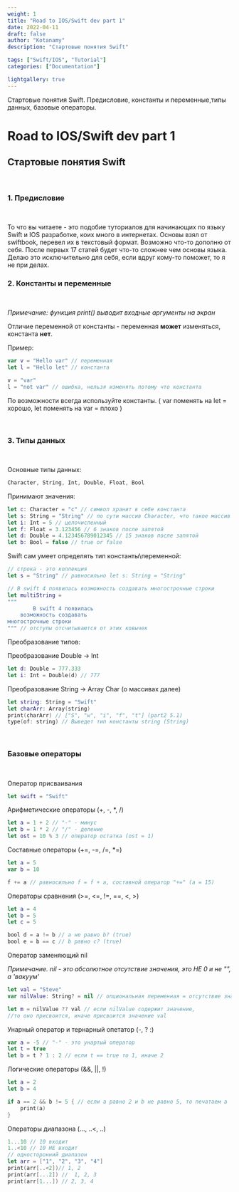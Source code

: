 ```yaml
---
weight: 1
title: "Road to IOS/Swift dev part 1"
date: 2022-04-11
draft: false
author: "Kotanamy"
description: "Стартовые понятия Swift"

tags: ["Swift/IOS", "Tutorial"]
categories: ["Documentation"]

lightgallery: true
---
```


Стартовые понятия Swift. Предисловие, константы и переменные,типы данных, базовые операторы.

<!--more-->

# Road to IOS/Swift dev part 1
## **Стартовые понятия Swift**

<br>

### 1. Предисловие

<br>

То что вы читаете - это подобие туториалов для начинающих по языку Swift и IOS разработке, коих много в интернетах. Основы взял от swiftbook, перевел их в текстовый формат. Возможно что-то дополню от себя. После первых 17 статей будет что-то сложнее чем основы языка. Делаю это исключительно для себя, если вдруг кому-то поможет, то я не при делах.
<br>

### 2. Константы и переменные

<br>

*Примечание: функция print() выводит входные аргументы на экран*

Отличие переменной от константы - переменная **может** изменяться, константа **нет**.

Пример:

```Swift
var v = "Hello var" // переменная
let l = "Hello let" // константа

v = "var"
l = "not var" // ошибка, нельзя изменять потому что константа
```

По возможности всегда используйте константы. ( var поменять на let = хорошо, let поменять на var = плохо )

<br>

### 3. Типы данных

<br>

Основные типы данных:

```Swift
Character, String, Int, Double, Float, Bool
```

Принимают значения:

```Swift
let c: Character = "c" // символ хранит в себе константа
let s: String = "String" // по сути массив Character, что такое массив to be continue...
let i: Int = 5 // целочисленный
let f: Float = 3.123456 // 6 знаков после запятой
let d: Double = 4.123456789012345 // 15 знаков после запятой
let b: Bool = false // true or false
```

Swift сам умеет определять тип константы\переменной:

```Swift
// строка - это коллекция
let s = "String" // равносильно let s: String = "String"

// В swift 4 появилась возможность создавать многострочные строки
let multiString = 
"""
        В swift 4 появилась 
    возможность создавать 
многострочные строки 
""" // отступы отсчитываются от этих ковычек
```

Преобразование типов:

Преобразование Double -> Int

```Swift
let d: Double = 777.333
let i: Int = Double(d) // 777
```

Преобразование String -> Array Char (о массивах далее)

```Swift
let string: String = "Swift"
let charArr: Array(string)
print(charArr) // ["S", "w", "i", "f", "t"] (part2 5.1)
type(of: string) // Выведет тип константы string (String)
```

<br>

### Базовые операторы

<br>

Оператор присваивания 

```Swift
let swift = "Swift"
```

Арифметические операторы (+, -, *, /)

```Swift
let a = 1 + 2 // "-" - минус
let b = 1 * 2 // "/" - деление
let ost = 10 % 3 // оператор остатка (ost = 1)
```

Составные операторы (+=, -=, /=, *=)

```Swift
let a = 5
var b = 10

f += a // равносильно f = f + a, составной оператор "+=" (а = 15)
```

Операторы сравнения (>=, <=, !=, ==, <, >)

```Swift
let a = 4
let b = 5
let c = 5

bool d = a != b // a не равно b? (true)
bool e = b == c // b равно с? (true)
```

Оператор заменяющий nil

*Примечание. nil - это абсолютное отсутствие значения, это НЕ 0 и не "", а 'вакуум'*

```Swift
let val = "Steve"
var nilValue: String? = nil // опциональная переменная = отсутствие значения

let m = nilValue ?? val // если nilValue содержит значение, 
//то оно присвоится, иначе присвоится значение val
```

Унарный оператор и тернарный опетатор (-, ? :)

```Swift
var a = -5 // "-" - это унартый оператор
let t = true
let b = t ? 1 : 2 // если t == true то 1, иначе 2
```

Логические операторы (&&, ||, !)

```Swift
let a = 2
let b = 4

if a == 2 && b != 5 { // если a равно 2 и b не равно 5, то печатаем а
    print(a) 
}
```

Операторы диапазона (..., ..<, ..)

```Swift
1...10 // 10 входит
1..<10 // 10 НЕ входит
// односторонний диапазон
let arr = ["1", "2", "3", "4"]
print(arr[..<2])// 1, 2
print(arr[...2]) //  1, 2, 3
print(arr[1...]) // 2, 3, 4
```

<br>

